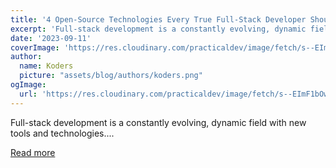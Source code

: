 ```yaml
---
title: '4 Open-Source Technologies Every True Full-Stack Developer Should Master'
excerpt: 'Full-stack development is a constantly evolving, dynamic field with new tools and technologies....'
date: '2023-09-11'
coverImage: 'https://res.cloudinary.com/practicaldev/image/fetch/s--EImF1bOw--/c_imagga_scale,f_auto,fl_progressive,h_420,q_auto,w_1000/https://dev-to-uploads.s3.amazonaws.com/uploads/articles/3hwmlb2643fa478tmgtq.png'
author:
  name: Koders
  picture: "assets/blog/authors/koders.png"
ogImage:
  url: 'https://res.cloudinary.com/practicaldev/image/fetch/s--EImF1bOw--/c_imagga_scale,f_auto,fl_progressive,h_420,q_auto,w_1000/https://dev-to-uploads.s3.amazonaws.com/uploads/articles/3hwmlb2643fa478tmgtq.png'
---
```


Full-stack development is a constantly evolving, dynamic field with new tools and technologies....

[Read more](https://dev.to/rigdev/4-open-source-technologies-every-true-full-stack-developer-should-master-33e9)
